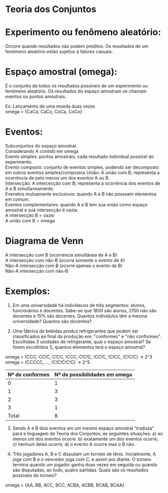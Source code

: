 # Teoria dos Conjuntos

# Experimento ou fenômeno aleatório:

Occore quando resultados não podem preditos. Os resultados de um fenômeno aleatório estão sujeitos à fatores casuais.

# Espaço amostral (omega):

É o conjunto de todos os resultados possíveis de um experimento ou fenômeno aleatório. Os resultados do espaço amostram se chamam eventos ou pontos amostrais.

Ex: Lançamento de uma moeda duas vezes  
omega = {CaCa, CaCo, CoCa, CoCo}

# Eventos:

Subconjuntos do espaço amostral.  
Considerando A contido em omega  
Evento simples: pontos amostrais; cada resultado individual possível do experimento.  
Evento composto: conjunto de eventos simples, podendo ser decomposto em outros eventos simples/compostos
Uniâo: A união com B; representa a ocorrência de pelo menos um dos eventos A ou B.  
Intersecção: A intercecção com B; representa a ocorrência dos eventos de A e B simultaneamente.  
Evenetos mutuamente exclusivos: quando A e B não possuem elementos em comum.  
Eventos complementares: quando A e B tem sua união como espaço amostral e sua intersecção é vazia.  
A intersecção B = vazio  
A união com B = omega  

# Diagrama de Venn

A intersecção com B (ocorrencia simultânea de A e B)  
A intersecção com nâo-B (ocorre somente o evento de A)  
Não-A intersecção com B (ocorre apenas o evento de B)  
Não-A intersecção com não-B

# Exemplos:

1. Em uma universidade há indivídeuos de três segmentos: alunos, funcionários e docentes. Sabe-se que 1800 são alunos, 2150 não são docentes e 15% são docentes. Quantos indivídulos têm a mesma universidade? Quantos são docentes?

2. Uma fábrica de bebidas produz refrigerantes que podem ser classificados ao final da produção em: "conformes" e "não conformes". Escolhidas 3 unidades de refrigerante, qual o espaço amostral? Se forem escolhidos 5, quantos elementos terá o espaço amostral?

omega = {CCC, CC!C, C!CC, !CCC, C!C!C, !CC!C, !C!CC, !C!C!C} -> 2^3  
omega = {CCCCC, ..., !C!C!C!C!C} -> 2^5

| Nº de conformes | Nº de possibilidades em omega |
| --- | --- |
| 0 | 1 |
| 1 | 3 |
| 2 | 3 |
| 3 | 1 |
| Total | 8 |

3. Sendo A e B dois eventos em um mesmo espaço amostral "traduza" para a linguagem da Teoria dos Conjuntos, as seguintes situações: a) ao menos um dos eventos ocorre. b) exatamente um dos eventos ocorre; c) nenhum deles ocorre; d) o evento A ocorre mas o B não.

4. Três jogadores A, B e C disputam um torneio de tênis. Inicialmente, A joga com B e o vencedor joga com C, e assim por diante. O torneio termina quando um jogador ganha duas vezes em seguida ou quando são disputadas, ao todo, quatro partidas. Quais são os resultados possíveis do torneio?

omega = {AA, BB, ACC, BCC, ACBA, ACBB, BCAB, BCAA}